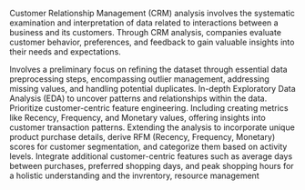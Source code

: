 Customer Relationship Management (CRM) analysis involves the systematic examination and interpretation of data related to interactions between a business and its customers. Through CRM analysis, companies evaluate customer behavior, preferences, and feedback to gain valuable insights into their needs and expectations.

Involves a preliminary focus on refining the dataset through essential data preprocessing steps, encompassing outlier management, addressing missing values, and handling potential duplicates.
In-depth Exploratory Data Analysis (EDA) to uncover patterns and relationships within the data.
Prioritize customer-centric feature engineering. Including creating metrics like Recency, Frequency, and Monetary values, offering insights into customer transaction patterns.
Extending the analysis to incorporate unique product purchase details, derive RFM (Recency, Frequency, Monetary) scores for customer segmentation, and categorize them based on activity levels.
Integrate additional customer-centric features such as average days between purchases, preferred shopping days, and peak shopping hours for a holistic understanding and the invrentory, resource management
